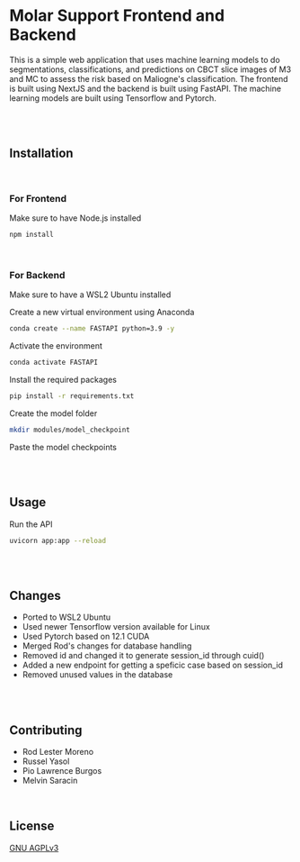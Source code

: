 # Molar Support Frontend and Backend

This is a simple web application that uses machine learning models to do segmentations, classifications, and predictions on CBCT slice images of M3 and MC to assess the risk based on Maliogne's classification. The frontend is built using NextJS and the backend is built using FastAPI. The machine learning models are built using Tensorflow and Pytorch.

<br/> <br/>

## Installation

<br/>

### For Frontend

Make sure to have Node.js installed

```bash
npm install
```

<br/>

### For Backend

Make sure to have a WSL2 Ubuntu installed 

Create a new virtual environment using Anaconda

```bash
conda create --name FASTAPI python=3.9 -y
```


Activate the environment

```bash
conda activate FASTAPI
```


Install the required packages

```bash
pip install -r requirements.txt
```


Create the model folder
    
```bash
mkdir modules/model_checkpoint
```

Paste the model checkpoints

<br/><br/>

## Usage

Run the API

```bash
uvicorn app:app --reload
```

<br/><br/>

## Changes

- Ported to WSL2 Ubuntu
- Used newer Tensorflow version available for Linux
- Used Pytorch based on 12.1 CUDA
- Merged Rod's changes for database handling
- Removed id and changed it to generate session_id through cuid()
- Added a new endpoint for getting a speficic case based on session_id
- Removed unused values in the database

<br/><br/>

## Contributing

- Rod Lester Moreno
- Russel Yasol
- Pio Lawrence Burgos
- Melvin Saracin

<br/>

## License
[GNU AGPLv3](https://choosealicense.com/licenses/agpl-3.0/)
